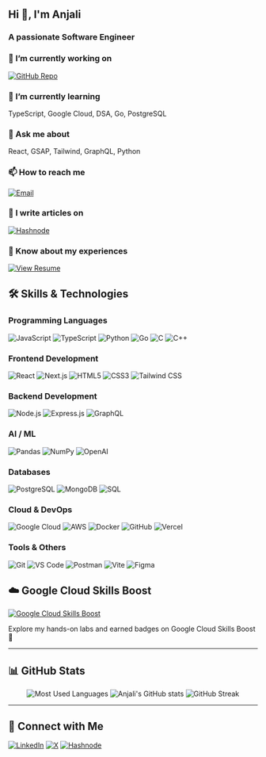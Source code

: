 <!-- ## Hi there 👋 -->

<!--
**anjalisah89/anjalisah89** is a ✨ _special_ ✨ repository because its `README.md` (this file) appears on your GitHub profile.

Here are some ideas to get you started:

- 🔭 I’m currently working on ...
- 🌱 I’m currently learning ...
- 👯 I’m looking to collaborate on ...
- 🤔 I’m looking for help with ...
- 💬 Ask me about ...
- 📫 How to reach me: ...
- 😄 Pronouns: ...
- ⚡ Fun fact: ...
-->

## Hi 👋, I'm Anjali

### A passionate Software Engineer

### 🔭 I’m currently working on

[![GitHub Repo](https://img.shields.io/badge/GitHub-Voice_Assist-blue?style=flat-square&logo=github)](https://github.com/anjalisah89/voice-assist)

<!-- ### 👯 I’m looking to collaborate on
**AI Chat Assistant with OpenAI APIs**
[GitHub Repo](https://github.com/anjalisah89/auto-reply-ai) -->

<!-- ### 🤝 I’m looking for help with
**Data Engineering Projects (BigQuery, GCP)**
[GitHub Repo](https://github.com/anjalisah89/chatbot) -->

### 🌱 I’m currently learning

TypeScript, Google Cloud, DSA, Go, PostgreSQL

### 💬 Ask me about

React, GSAP, Tailwind, GraphQL, Python

### 📫 How to reach me

[![Email](https://img.shields.io/badge/Email-D14836?style=flat-square&logo=gmail&logoColor=white)](mailto:anjalisah89@gmail.com)

### 📝 I write articles on

[![Hashnode](https://img.shields.io/badge/Hashnode-2962FF?style=flat-square&logo=hashnode&logoColor=white)](https://hashnode.com/@anjalisah89)

### 📄 Know about my experiences

[![View Resume](https://img.shields.io/badge/Resume-View-green?style=flat-square&logo=github)](https://anjalisah89.github.io)

## 🛠️ Skills & Technologies

### Programming Languages

![JavaScript](https://img.shields.io/badge/JavaScript-black?style=flat-square&logo=javascript)
![TypeScript](https://img.shields.io/badge/TypeScript-black?style=flat-square&logo=typescript)
![Python](https://img.shields.io/badge/Python-black?style=flat-square&logo=python)
![Go](https://img.shields.io/badge/Go-black?style=flat-square&logo=go)
![C](https://img.shields.io/badge/C-black?style=flat-square&logo=c)
![C++](https://img.shields.io/badge/C++-black?style=flat-square&logo=c%2B%2B)

### Frontend Development

![React](https://img.shields.io/badge/React-black?style=flat-square&logo=react)
![Next.js](https://img.shields.io/badge/Next.js-black?style=flat-square&logo=next.js)
![HTML5](https://img.shields.io/badge/HTML5-black?style=flat-square&logo=html5)
![CSS3](https://img.shields.io/badge/CSS3-black?style=flat-square&logo=css3)
![Tailwind CSS](https://img.shields.io/badge/Tailwind_CSS-black?style=flat-square&logo=tailwind-css)

### Backend Development

![Node.js](https://img.shields.io/badge/Node.js-black?style=flat-square&logo=node.js)
![Express.js](https://img.shields.io/badge/Express.js-black?style=flat-square&logo=express)
![GraphQL](https://img.shields.io/badge/GraphQL-black?style=flat-square&logo=graphql)

### AI / ML

![Pandas](https://img.shields.io/badge/Pandas-black?style=flat-square&logo=pandas)
![NumPy](https://img.shields.io/badge/NumPy-black?style=flat-square&logo=numpy)
![OpenAI](https://img.shields.io/badge/OpenAI-black?style=flat-square&logo=openai)

### Databases

![PostgreSQL](https://img.shields.io/badge/PostgreSQL-black?style=flat-square&logo=postgresql)
![MongoDB](https://img.shields.io/badge/MongoDB-black?style=flat-square&logo=mongodb)
![SQL](https://img.shields.io/badge/SQL-black?style=flat-square&logo=mysql)

### Cloud & DevOps

![Google Cloud](https://img.shields.io/badge/Google_Cloud-black?style=flat-square&logo=googlecloud)
![AWS](https://img.shields.io/badge/AWS-black?style=flat-square&logo=amazonaws)
![Docker](https://img.shields.io/badge/Docker-black?style=flat-square&logo=docker)
![GitHub](https://img.shields.io/badge/GitHub-black?style=flat-square&logo=github)
![Vercel](https://img.shields.io/badge/Vercel-black?style=flat-square&logo=vercel)

### Tools & Others

![Git](https://img.shields.io/badge/Git-black?style=flat-square&logo=git)
![VS Code](https://img.shields.io/badge/VS%20Code-black?style=flat-square&logo=visualstudiocode)
![Postman](https://img.shields.io/badge/Postman-black?style=flat-square&logo=postman)
![Vite](https://img.shields.io/badge/Vite-black?style=flat-square&logo=vite)
![Figma](https://img.shields.io/badge/Figma-black?style=flat-square&logo=figma)

## ☁️ Google Cloud Skills Boost

[![Google Cloud Skills Boost](https://img.shields.io/badge/Google%20Cloud%20Skills%20Boost-View%20My%20Profile-blue?logo=googlecloud&logoColor=white)](https://www.cloudskillsboost.google/public_profiles/fe8f9ff0-8907-4a74-b475-6c41e2e13ff1)

Explore my hands-on labs and earned badges on Google Cloud Skills Boost 🚀

---

## 📊 GitHub Stats

<p align="center">
  <img
    src="https://github-readme-stats.vercel.app/api/top-langs/?username=anjalisah89&layout=compact&theme=radical"
    alt="Most Used Languages"
  />
  <img
    src="https://github-readme-stats.vercel.app/api?username=anjalisah89&show_icons=true&theme=radical"
    alt="Anjali's GitHub stats"
  />
  <img
    src="https://github-readme-streak-stats.herokuapp.com/?user=anjalisah89&theme=radical"
    alt="GitHub Streak"
  />
  <!-- <img src="https://github-profile-trophy.vercel.app/?username=anjalisah89&theme=radical" alt="GitHub Trophy" /> -->
</p>

---

## 🔗 Connect with Me

[![LinkedIn](https://img.shields.io/badge/LinkedIn-blue?style=flat-square&logo=linkedin&logoColor=white)](https://linkedin.com/in/anjalisah89)
[![X](https://img.shields.io/twitter/follow/anjalisah?style=social)](https://x.com/@anjalisah89)
[![Hashnode](https://img.shields.io/badge/Hashnode-2962FF?style=flat-square&logo=hashnode&logoColor=white)](https://hashnode.com/@anjalisah89)

<!-- ## 📈 Visitor Count

![Visitor Badge](https://komarev.com/ghpvc/?username=anjalisah89&style=flat-square&color=blue) -->
